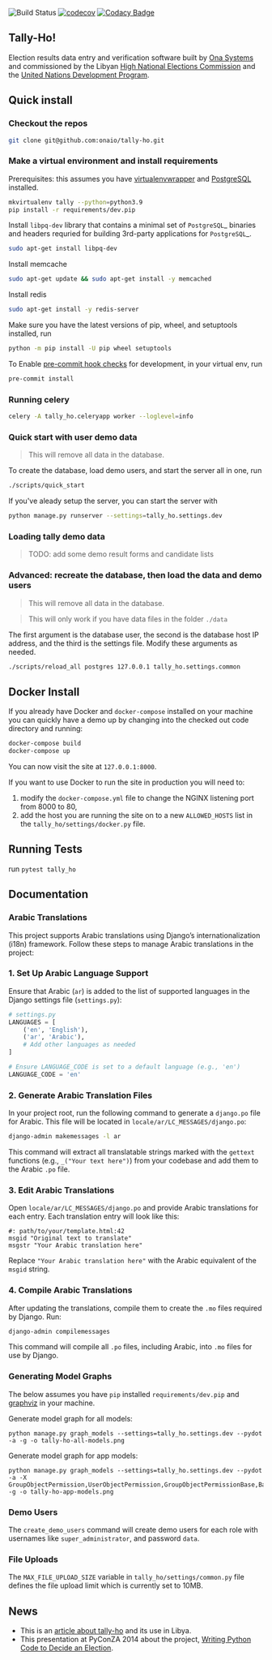 ![Build Status](https://github.com/onaio/tally-ho/actions/workflows/config.yml/badge.svg?branch=master)
[![codecov](https://codecov.io/github/onaio/tally-ho/branch/master/graph/badge.svg?token=1PR3KIqgr6)](https://codecov.io/github/onaio/tally-ho)
[![Codacy Badge](https://app.codacy.com/project/badge/Grade/1e817ebba18946fa84cb129cdc914f0b)](https://app.codacy.com/gh/onaio/tally-ho/dashboard?utm_source=gh&utm_medium=referral&utm_content=&utm_campaign=Badge_grade)

## Tally-Ho!

Election results data entry and verification software built by [Ona Systems](http://company.ona.io) and commissioned by the Libyan [High National Elections Commission](http://hnec.ly/) and the [United Nations Development Program](http://www.undp.org).

## Quick install

### Checkout the repos

```bash
git clone git@github.com:onaio/tally-ho.git
```

### Make a virtual environment and install requirements

Prerequisites: this assumes you have [virtualenvwrapper](http://virtualenvwrapper.readthedocs.org/en/latest/install.html) and [PostgreSQL](https://wiki.postgresql.org/wiki/Detailed_installation_guides) installed.

```bash
mkvirtualenv tally --python=python3.9
pip install -r requirements/dev.pip
```

Install `libpq-dev` library that contains a minimal set of `PostgreSQL`_ binaries and headers requried
for building 3rd-party applications for `PostgreSQL`_.
```bash
sudo apt-get install libpq-dev
```

Install memcache
```bash
sudo apt-get update && sudo apt-get install -y memcached
```

Install redis
```bash
sudo apt-get install -y redis-server
```

Make sure you have the latest versions of pip, wheel, and setuptools installed, run
```bash
python -m pip install -U pip wheel setuptools
```

To Enable [pre-commit hook checks](https://pre-commit.com/#3-install-the-git-hook-scripts) for development, in your virtual env, run
```bash
pre-commit install
```

### Running celery

```bash
celery -A tally_ho.celeryapp worker --loglevel=info
```
### Quick start with user demo data

> This will remove all data in the database.

To create the database, load demo users, and start the server all in one, run

```bash
./scripts/quick_start
```

If you've aleady setup the server, you can start the server with

```bash
python manage.py runserver --settings=tally_ho.settings.dev
```

### Loading tally demo data

> TODO: add some demo result forms and candidate lists

### Advanced: recreate the database, then load the data and demo users

> This will remove all data in the database.

> This will only work if you have data files in the folder `./data`

The first argument is the database user, the second is the database host IP
address, and the third is the settings file. Modify these arguments as needed.

```bash
./scripts/reload_all postgres 127.0.0.1 tally_ho.settings.common
```

## Docker Install

If you already have Docker and `docker-compose` installed on your machine you can quickly have a demo up by changing into the checked out code directory and running:

```bash
docker-compose build
docker-compose up
```

You can now visit the site at `127.0.0.1:8000`.

If you want to use Docker to run the site in production you will need to:

1. modify the `docker-compose.yml` file to change the NGINX listening port from 8000 to 80,
2. add the host you are running the site on to a new `ALLOWED_HOSTS` list in the `tally_ho/settings/docker.py` file.

## Running Tests

run `pytest tally_ho`

## Documentation

### Arabic Translations

This project supports Arabic translations using Django’s internationalization (i18n) framework. Follow these steps to manage Arabic translations in the project:

### 1. Set Up Arabic Language Support

Ensure that Arabic (`ar`) is added to the list of supported languages in the Django settings file (`settings.py`):

```python
# settings.py
LANGUAGES = [
    ('en', 'English'),
    ('ar', 'Arabic'),
    # Add other languages as needed
]

# Ensure LANGUAGE_CODE is set to a default language (e.g., 'en')
LANGUAGE_CODE = 'en'
```

### 2. Generate Arabic Translation Files

In your project root, run the following command to generate a `django.po` file for Arabic. This file will be located in `locale/ar/LC_MESSAGES/django.po`:

```bash
django-admin makemessages -l ar
```

This command will extract all translatable strings marked with the `gettext` functions (e.g., `_("Your text here")`) from your codebase and add them to the Arabic `.po` file.

### 3. Edit Arabic Translations

Open `locale/ar/LC_MESSAGES/django.po` and provide Arabic translations for each entry. Each translation entry will look like this:

```po
#: path/to/your/template.html:42
msgid "Original text to translate"
msgstr "Your Arabic translation here"
```

Replace `"Your Arabic translation here"` with the Arabic equivalent of the `msgid` string.

### 4. Compile Arabic Translations

After updating the translations, compile them to create the `.mo` files required by Django. Run:

```bash
django-admin compilemessages
```

This command will compile all `.po` files, including Arabic, into `.mo` files for use by Django.


### Generating Model Graphs

The below assumes you have `pip` installed `requirements/dev.pip` and [graphviz](https://graphviz.org/download/) in your machine.

Generate model graph for all models:

```
python manage.py graph_models --settings=tally_ho.settings.dev --pydot -a -g -o tally-ho-all-models.png
```

Generate model graph for app models:

```
python manage.py graph_models --settings=tally_ho.settings.dev --pydot -a -X GroupObjectPermission,UserObjectPermission,GroupObjectPermissionBase,BaseGenericObjectPermission,UserObjectPermissionBase,BaseObjectPermission,Version,Revision,Pageview,Visitor,Session,AbstractBaseSession,Site,LogEntry,User,Group,AbstractUser,Permission,ContentType,AbstractBaseUser,PermissionsMixin,BaseModel -g -o tally-ho-app-models.png
```

### Demo Users

The `create_demo_users` command will create demo users for each role with usernames like `super_administrator`, and password `data`.

### File Uploads

The `MAX_FILE_UPLOAD_SIZE` variable in `tally_ho/settings/common.py` file defines the file upload limit which is currently set to 10MB.

## News

- This is an [article about tally-ho](https://ona.io/home/writing-python-code-to-decide-an-election-2/) and its use in Libya.
- This presentation at PyConZA 2014 about the project, [Writing Python Code to Decide an Election](https://ona.io/home/writing-python-code-to-decide-an-election-2/).
